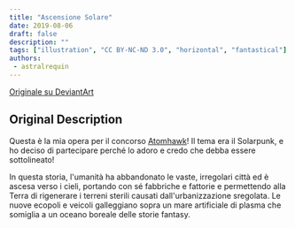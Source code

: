 ```yaml
---
title: "Ascensione Solare"
date: 2019-08-06
draft: false
description: ""
tags: ["illustration", "CC BY-NC-ND 3.0", "horizontal", "fantastical"]
authors:
 - astralrequin
---
```


[Originale su DeviantArt](https://www.deviantart.com/astral-requin/art/Solar-Ascension-808565337)

## Original Description

Questa è la mia opera per il concorso [Atomhawk](atomhawk.com/solarpunk)! Il tema era il Solarpunk, e ho deciso di partecipare perché lo adoro e credo che debba essere sottolineato!

In questa storia, l'umanità ha abbandonato le vaste, irregolari città ed è ascesa verso i cieli, portando con sé fabbriche e fattorie e permettendo alla Terra di rigenerare i terreni sterili causati dall'urbanizzazione sregolata. Le nuove ecopoli e veicoli galleggiano sopra un mare artificiale di plasma che somiglia a un oceano boreale delle storie fantasy.




